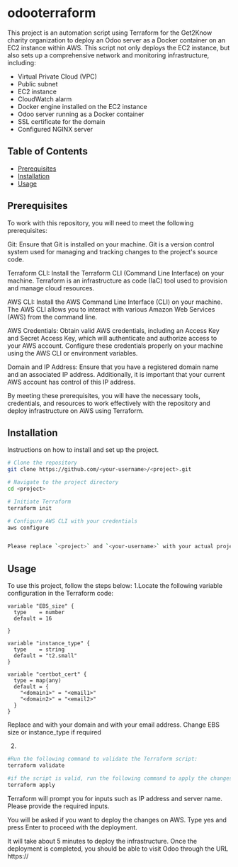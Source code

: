 # odooterraform
This project is an automation script using Terraform for the Get2Know charity organization to deploy an Odoo server as a Docker container on an EC2 instance within AWS. This script not only deploys the EC2 instance, but also sets up a comprehensive network and monitoring infrastructure, including:

- Virtual Private Cloud (VPC)
- Public subnet
- EC2 instance
- CloudWatch alarm
- Docker engine installed on the EC2 instance
- Odoo server running as a Docker container
- SSL certificate for the domain
- Configured NGINX server

## Table of Contents
- [Prerequisites](#Prerequisites)
- [Installation](#installation)
- [Usage](#usage)

## Prerequisites
To work with this repository, you will need to meet the following prerequisites:

Git: Ensure that Git is installed on your machine. Git is a version control system used for managing and tracking changes to the project's source code.

Terraform CLI: Install the Terraform CLI (Command Line Interface) on your machine. Terraform is an infrastructure as code (IaC) tool used to provision and manage cloud resources.

AWS CLI: Install the AWS Command Line Interface (CLI) on your machine. The AWS CLI allows you to interact with various Amazon Web Services (AWS) from the command line.

AWS Credentials: Obtain valid AWS credentials, including an Access Key and Secret Access Key, which will authenticate and authorize access to your AWS account. Configure these credentials properly on your machine using the AWS CLI or environment variables.

Domain and IP Address: Ensure that you have a registered domain name and an associated IP address. Additionally, it is important that your current AWS account has control of this IP address. 

By meeting these prerequisites, you will have the necessary tools, credentials, and resources to work effectively with the repository and deploy infrastructure on AWS using Terraform.

## Installation

Instructions on how to install and set up the project.

```bash
# Clone the repository
git clone https://github.com/<your-username>/<project>.git

# Navigate to the project directory
cd <project>

# Initiate Terraform
terraform init

# Configure AWS CLI with your credentials
aws configure 


Please replace `<project>` and `<your-username>` with your actual project name and username. Make sure not to share your AWS credentials publicly.

```

## Usage

To use this project, follow the steps below:
1.Locate the following variable configuration in the Terraform code:

```hcl
variable "EBS_size" {
  type    = number
  default = 16

}

variable "instance_type" {
  type    = string
  default = "t2.small"
}

variable "certbot_cert" {
  type = map(any)
  default = {
    "<domain1>" = "<email1>"
    "<domain2>" = "<email2>"
  }
}
```

Replace <domain1> and <domain2> with your domain and <email1> with your email address. Change EBS size or instance_type if required

2.
```bash
#Run the following command to validate the Terraform script:
terraform validate

#if the script is valid, run the following command to apply the changes:
terraform apply
```
Terraform will prompt you for inputs such as IP address and server name. Please provide the required inputs.

You will be asked if you want to deploy the changes on AWS. Type yes and press Enter to proceed with the deployment.

It will take about 5 minutes to deploy the infrastructure. Once the deployment is completed, you should be able to visit Odoo through the URL https://<your-domain>











